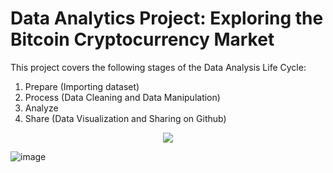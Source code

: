 # Data Analytics Project: Exploring the Bitcoin Cryptocurrency Market
This project covers the following stages of the Data Analysis Life Cycle:
1. Prepare (Importing dataset)
2. Process (Data Cleaning and Data Manipulation)
3. Analyze
4. Share (Data Visualization and Sharing on Github)

<p align="center"><img src="https://user-images.githubusercontent.com/98682258/219934790-fc8c9a85-7a58-45e1-8d53-e5ea567a5cbf.png"></p>


![image](https://user-images.githubusercontent.com/98682258/219934078-ee0c0a25-76e0-4ae5-9959-e7b3cfba550d.png)
